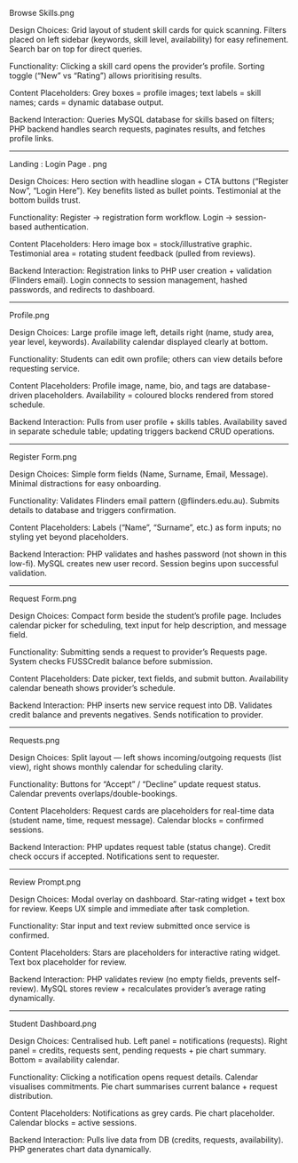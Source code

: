 Browse Skills.png

Design Choices: Grid layout of student skill cards for quick scanning. Filters placed on left sidebar (keywords, skill level, availability) for easy refinement. Search bar on top for direct queries.

Functionality: Clicking a skill card opens the provider’s profile. Sorting toggle (“New” vs “Rating”) allows prioritising results.

Content Placeholders: Grey boxes = profile images; text labels = skill names; cards = dynamic database output.

Backend Interaction: Queries MySQL database for skills based on filters; PHP backend handles search requests, paginates results, and fetches profile links.

-------------------------------------

Landing : Login Page . png

Design Choices: Hero section with headline slogan + CTA buttons (“Register Now”, “Login Here”). Key benefits listed as bullet points. Testimonial at the bottom builds trust.

Functionality: Register → registration form workflow. Login → session-based authentication.

Content Placeholders: Hero image box = stock/illustrative graphic. Testimonial area = rotating student feedback (pulled from reviews).

Backend Interaction: Registration links to PHP user creation + validation (Flinders email). Login connects to session management, hashed passwords, and redirects to dashboard.

-------------------------------------

Profile.png

Design Choices: Large profile image left, details right (name, study area, year level, keywords). Availability calendar displayed clearly at bottom.

Functionality: Students can edit own profile; others can view details before requesting service.

Content Placeholders: Profile image, name, bio, and tags are database-driven placeholders. Availability = coloured blocks rendered from stored schedule.

Backend Interaction: Pulls from user profile + skills tables. Availability saved in separate schedule table; updating triggers backend CRUD operations.

-------------------------------------

Register Form.png

Design Choices: Simple form fields (Name, Surname, Email, Message). Minimal distractions for easy onboarding.

Functionality: Validates Flinders email pattern (@flinders.edu.au). Submits details to database and triggers confirmation.

Content Placeholders: Labels (“Name”, “Surname”, etc.) as form inputs; no styling yet beyond placeholders.

Backend Interaction: PHP validates and hashes password (not shown in this low-fi). MySQL creates new user record. Session begins upon successful validation.

-------------------------------------

Request Form.png

Design Choices: Compact form beside the student’s profile page. Includes calendar picker for scheduling, text input for help description, and message field.

Functionality: Submitting sends a request to provider’s Requests page. System checks FUSSCredit balance before submission.

Content Placeholders: Date picker, text fields, and submit button. Availability calendar beneath shows provider’s schedule.

Backend Interaction: PHP inserts new service request into DB. Validates credit balance and prevents negatives. Sends notification to provider.

-------------------------------------

Requests.png

Design Choices: Split layout — left shows incoming/outgoing requests (list view), right shows monthly calendar for scheduling clarity.

Functionality: Buttons for “Accept” / “Decline” update request status. Calendar prevents overlaps/double-bookings.

Content Placeholders: Request cards are placeholders for real-time data (student name, time, request message). Calendar blocks = confirmed sessions.

Backend Interaction: PHP updates request table (status change). Credit check occurs if accepted. Notifications sent to requester.

-------------------------------------

Review Prompt.png

Design Choices: Modal overlay on dashboard. Star-rating widget + text box for review. Keeps UX simple and immediate after task completion.

Functionality: Star input and text review submitted once service is confirmed.

Content Placeholders: Stars are placeholders for interactive rating widget. Text box placeholder for review.

Backend Interaction: PHP validates review (no empty fields, prevents self-review). MySQL stores review + recalculates provider’s average rating dynamically.

-------------------------------------

Student Dashboard.png

Design Choices: Centralised hub. Left panel = notifications (requests). Right panel = credits, requests sent, pending requests + pie chart summary. Bottom = availability calendar.

Functionality: Clicking a notification opens request details. Calendar visualises commitments. Pie chart summarises current balance + request distribution.

Content Placeholders: Notifications as grey cards. Pie chart placeholder. Calendar blocks = active sessions.

Backend Interaction: Pulls live data from DB (credits, requests, availability). PHP generates chart data dynamically.
